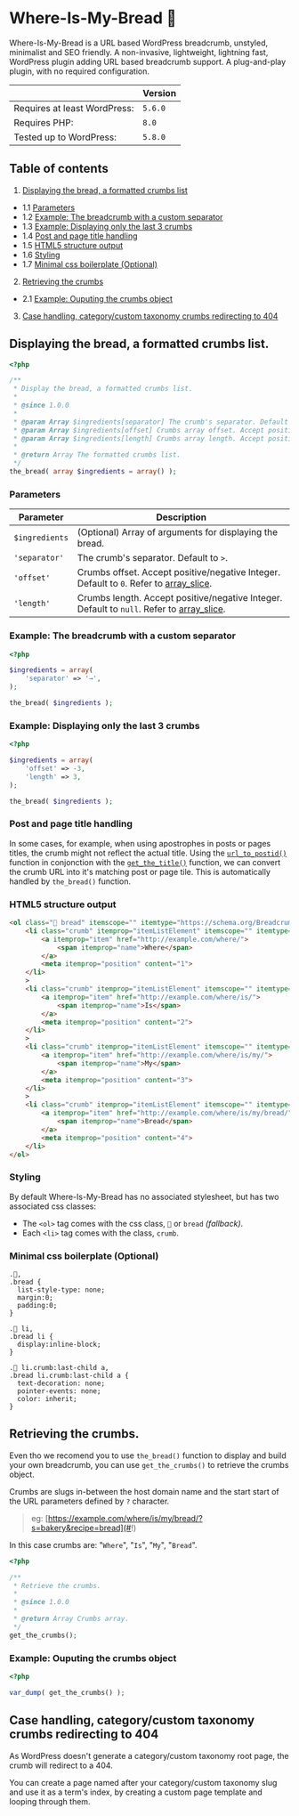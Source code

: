 # Where-Is-My-Bread 🍞

Where-Is-My-Bread is a URL based WordPress breadcrumb, unstyled, minimalist and SEO friendly. A non-invasive, lightweight, lightning fast, WordPress plugin adding URL based breadcrumb support. A plug-and-play plugin, with no required configuration.

||Version|
|-|-|
|Requires at least WordPress:|`5.6.0`|
|Requires PHP:|`8.0`|
|Tested up to WordPress:|`5.8.0`|

## Table of contents

1. [Displaying the bread, a formatted crumbs list](https://github.com/amarinediary/Where-Is-My-Bread#displaying-the-bread-a-formatted-crumbs-list)
- 1.1 [Parameters](https://github.com/amarinediary/Where-Is-My-Bread#parameters)
- 1.2 [Example: The breadcrumb with a custom separator](https://github.com/amarinediary/Where-Is-My-Bread#example-the-breadcrumb-with-a-custom-separator)
- 1.3 [Example: Displaying only the last 3 crumbs](https://github.com/amarinediary/Where-Is-My-Bread#example-displaying-only-the-last-3-crumbs)
- 1.4 [Post and page title handling](https://github.com/amarinediary/Where-Is-My-Bread#post-and-page-title-handling)
- 1.5 [HTML5 structure output](https://github.com/amarinediary/Where-Is-My-Bread#html5-structure-output)
- 1.6 [Styling](https://github.com/amarinediary/Where-Is-My-Bread#styling)
- 1.7 [Minimal css boilerplate (Optional)](https://github.com/amarinediary/Where-Is-My-Bread#minimal-css-boilerplate-optional)
2. [Retrieving the crumbs](https://github.com/amarinediary/Where-Is-My-Bread#retrieving-the-crumbs)
- 2.1 [Example: Ouputing the crumbs object](https://github.com/amarinediary/Where-Is-My-Bread#example-ouputing-the-crumbs-object)
3. [Case handling, category/custom taxonomy crumbs redirecting to 404](https://github.com/amarinediary/Where-Is-My-Bread#case-handling-categorycustom-taxonomy-crumbs-redirecting-to-404)

## Displaying the bread, a formatted crumbs list.

```php
<?php

/**
 * Display the bread, a formatted crumbs list.
 * 
 * @since 1.0.0
 * 
 * @param Array $ingredients[separator] The crumb's separator. Default to >.
 * @param Array $ingredients[offset] Crumbs array offset. Accept positive/negative Integer. Default to 0. Refer to array_slice. https://www.php.net/manual/en/function.array-slice.php.
 * @param Array $ingredients[length] Crumbs array length. Accept positive/negative Integer. Default to null. Refer to array_slice. https://www.php.net/manual/en/function.array-slice.php.
 * 
 * @return Array The formatted crumbs list.
 */
the_bread( array $ingredients = array() );
```

### Parameters

|Parameter|Description|
|-|-|
|`$ingredients`|(Optional) Array of arguments for displaying the bread.|
|`'separator'`|The crumb's separator. Default to `>`.|
|`'offset'`|Crumbs offset. Accept positive/negative Integer. Default to `0`. Refer to [array_slice](https://www.php.net/manual/en/function.array-slice.php).|
|`'length'`|Crumbs length. Accept positive/negative Integer. Default to `null`. Refer to [array_slice](https://www.php.net/manual/en/function.array-slice.php).|

### Example: The breadcrumb with a custom separator

```php
<?php

$ingredients = array(
    'separator' => '→',
);

the_bread( $ingredients );
```

### Example: Displaying only the last 3 crumbs

```php
<?php

$ingredients = array(
    'offset' => -3,
    'length' => 3,
);

the_bread( $ingredients );
```

### Post and page title handling

In some cases, for example, when using apostrophes in posts or pages titles, the crumb might not reflect the actual title. Using the [`url_to_postid()`](https://developer.wordpress.org/reference/functions/url_to_postid/) function in conjonction with the [`get_the_title()`](https://developer.wordpress.org/reference/functions/get_the_title/) function, we can convert the crumb URL into it's matching post or page tile. This is automatically handled by `the_bread()` function.

### HTML5 structure output

```html
<ol class="🍞 bread" itemscope="" itemtype="https://schema.org/BreadcrumbList">
    <li class="crumb" itemprop="itemListElement" itemscope="" itemtype="https://schema.org/ListItem">
        <a itemprop="item" href="http://example.com/where/">
            <span itemprop="name">Where</span>
        </a>
        <meta itemprop="position" content="1">
    </li>
    >
    <li class="crumb" itemprop="itemListElement" itemscope="" itemtype="https://schema.org/ListItem">
        <a itemprop="item" href="http://example.com/where/is/">
            <span itemprop="name">Is</span>
        </a>
        <meta itemprop="position" content="2">
    </li>
    >
    <li class="crumb" itemprop="itemListElement" itemscope="" itemtype="https://schema.org/ListItem">
        <a itemprop="item" href="http://example.com/where/is/my/">
            <span itemprop="name">My</span>
        </a>
        <meta itemprop="position" content="3">
    </li>         
    >
    <li class="crumb" itemprop="itemListElement" itemscope="" itemtype="https://schema.org/ListItem">
        <a itemprop="item" href="http://example.com/where/is/my/bread/">
            <span itemprop="name">Bread</span>
        </a>
        <meta itemprop="position" content="4">
    </li>
</ol>
```

### Styling

By default Where-Is-My-Bread has no associated stylesheet, but has two associated css classes:

- The `<ol>` tag comes with the css class, `🍞` or `bread` *(fallback)*.
- Each `<li>` tag comes with the class, `crumb`.

### Minimal css boilerplate (Optional)

```
.🍞,
.bread {
  list-style-type: none;
  margin:0;
  padding:0;
}

.🍞 li,
.bread li {
  display:inline-block;
}

.🍞 li.crumb:last-child a,
.bread li.crumb:last-child a {
  text-decoration: none;
  pointer-events: none;
  color: inherit;
}
```

## Retrieving the crumbs.

Even tho we recomend you to use `the_bread()` function to display and build your own breadcrumb, you can use `get_the_crumbs()` to retrieve the crumbs object.

Crumbs are slugs in-between the host domain name and the start start of the URL parameters defined by `?` character. 

> eg: [https://example.com/where/is/my/bread/?s=bakery&recipe=bread](#!)

In this case crumbs are: "`Where`", "`Is`", "`My`", "`Bread`".

```php
<?php

/**
 * Retrieve the crumbs.
 * 
 * @since 1.0.0
 *
 * @return Array Crumbs array.
 */
get_the_crumbs();
```

### Example: Ouputing the crumbs object

```php
<?php

var_dump( get_the_crumbs() );
```

## Case handling, category/custom taxonomy crumbs redirecting to 404

As WordPress doesn't generate a category/custom taxonomy root page, the crumb will redirect to a 404. 

You can create a page named after your category/custom taxonomy slug and use it as a term's index, by creating a custom page template and looping through them.
